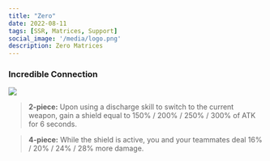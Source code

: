```yaml
---
title: "Zero"
date: 2022-08-11
tags: [SSR, Matrices, Support]
social_image: '/media/logo.png'
description: Zero Matrices
---
```

### Incredible Connection

![](https://telegra.ph/file/0d36fb7bb029ff7d74a0f.png)

>  **2-piece:** Upon using a discharge skill to switch to the current weapon, gain a shield equal to 150% / 200% / 250% / 300% of ATK for 6 seconds.

>  **4-piece:** While the shield is active, you and your teammates deal 16% / 20% / 24% / 28% more damage.

